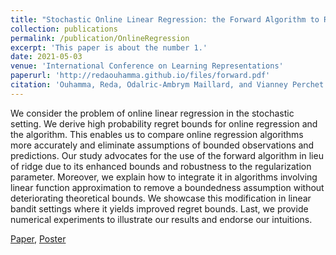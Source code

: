 ```yaml
---
title: "Stochastic Online Linear Regression: the Forward Algorithm to Replace Ridge"
collection: publications
permalink: /publication/OnlineRegression
excerpt: 'This paper is about the number 1.'
date: 2021-05-03
venue: 'International Conference on Learning Representations'
paperurl: 'http://redaouhamma.github.io/files/forward.pdf'
citation: 'Ouhamma, Reda, Odalric-Ambrym Maillard, and Vianney Perchet. "Stochastic Online Linear Regression: the Forward Algorithm to Replace Ridge." Advances in Neural Information Processing Systems 34 (2021): 24430-24441.'
---
```

We consider the problem of online linear regression in the stochastic setting. We derive high probability regret bounds for online regression and the algorithm. This enables us to compare online regression algorithms more accurately and eliminate assumptions of bounded observations and predictions. Our study advocates for the use of the forward algorithm in lieu of ridge due to its enhanced bounds and robustness to the regularization parameter. Moreover, we explain how to integrate it in algorithms involving linear function approximation to remove a boundedness assumption without deteriorating theoretical bounds. We showcase this modification in linear bandit settings where it yields improved regret bounds. Last, we provide numerical experiments to illustrate our results and endorse our intuitions.

[Paper](http://redaouhamma.github.io/files/forward.pdf), [Poster](http://redaouhamma.github.io/files/forwardPoster.pdf)
